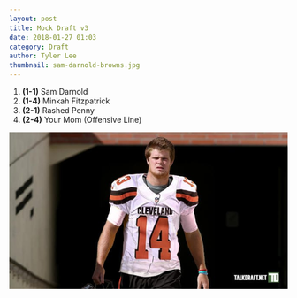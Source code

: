 ```yaml
---
layout: post
title: Mock Draft v3
date: 2018-01-27 01:03
category: Draft
author: Tyler Lee
thumbnail: sam-darnold-browns.jpg
---
```


1. **(1-1)** Sam Darnold
2. **(1-4)** Minkah Fitzpatrick
3. **(2-1)** Rashed Penny
4. **(2-4)** Your Mom (Offensive Line)

![Sam Darnold](/assets/images/sam-darnold-browns.jpg)